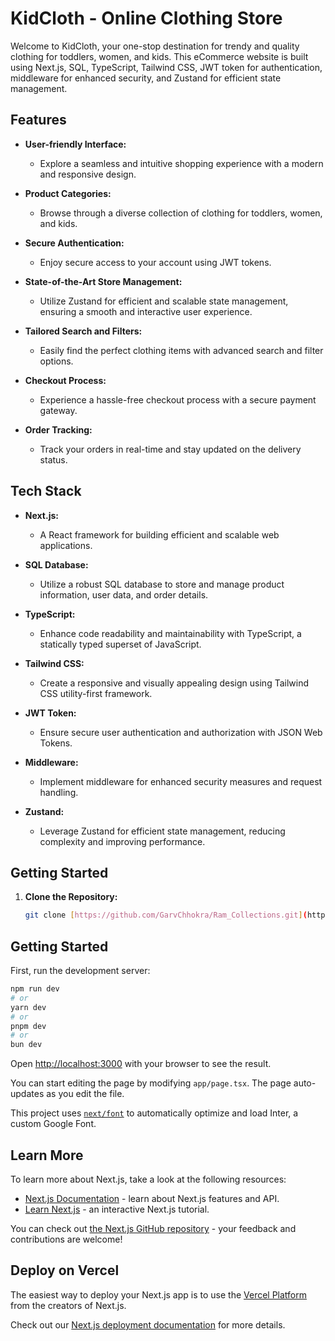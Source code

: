 # KidCloth - Online Clothing Store

Welcome to KidCloth, your one-stop destination for trendy and quality clothing for toddlers, women, and kids. This eCommerce website is built using Next.js, SQL, TypeScript, Tailwind CSS, JWT token for authentication, middleware for enhanced security, and Zustand for efficient state management.

## Features

- **User-friendly Interface:**
  - Explore a seamless and intuitive shopping experience with a modern and responsive design.

- **Product Categories:**
  - Browse through a diverse collection of clothing for toddlers, women, and kids.

- **Secure Authentication:**
  - Enjoy secure access to your account using JWT tokens.

- **State-of-the-Art Store Management:**
  - Utilize Zustand for efficient and scalable state management, ensuring a smooth and interactive user experience.

- **Tailored Search and Filters:**
  - Easily find the perfect clothing items with advanced search and filter options.

- **Checkout Process:**
  - Experience a hassle-free checkout process with a secure payment gateway.

- **Order Tracking:**
  - Track your orders in real-time and stay updated on the delivery status.

## Tech Stack

- **Next.js:**
  - A React framework for building efficient and scalable web applications.

- **SQL Database:**
  - Utilize a robust SQL database to store and manage product information, user data, and order details.

- **TypeScript:**
  - Enhance code readability and maintainability with TypeScript, a statically typed superset of JavaScript.

- **Tailwind CSS:**
  - Create a responsive and visually appealing design using Tailwind CSS utility-first framework.

- **JWT Token:**
  - Ensure secure user authentication and authorization with JSON Web Tokens.

- **Middleware:**
  - Implement middleware for enhanced security measures and request handling.

- **Zustand:**
  - Leverage Zustand for efficient state management, reducing complexity and improving performance.

## Getting Started

1. **Clone the Repository:**
   ```bash
   git clone [https://github.com/GarvChhokra/Ram_Collections.git](https://github.com/GarvChhokra/Ram_Collections.git)


## Getting Started

First, run the development server:

```bash
npm run dev
# or
yarn dev
# or
pnpm dev
# or
bun dev
```

Open [http://localhost:3000](http://localhost:3000) with your browser to see the result.

You can start editing the page by modifying `app/page.tsx`. The page auto-updates as you edit the file.

This project uses [`next/font`](https://nextjs.org/docs/basic-features/font-optimization) to automatically optimize and load Inter, a custom Google Font.

## Learn More

To learn more about Next.js, take a look at the following resources:

- [Next.js Documentation](https://nextjs.org/docs) - learn about Next.js features and API.
- [Learn Next.js](https://nextjs.org/learn) - an interactive Next.js tutorial.

You can check out [the Next.js GitHub repository](https://github.com/vercel/next.js/) - your feedback and contributions are welcome!

## Deploy on Vercel

The easiest way to deploy your Next.js app is to use the [Vercel Platform](https://vercel.com/new?utm_medium=default-template&filter=next.js&utm_source=create-next-app&utm_campaign=create-next-app-readme) from the creators of Next.js.

Check out our [Next.js deployment documentation](https://nextjs.org/docs/deployment) for more details.
